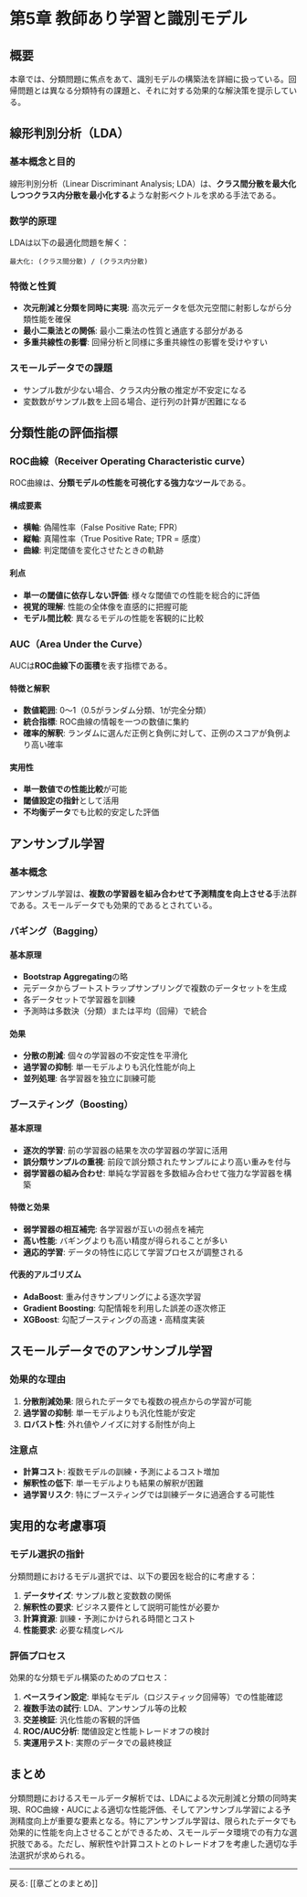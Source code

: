 # 第5章 教師あり学習と識別モデル

## 概要

本章では、分類問題に焦点をあて、識別モデルの構築法を詳細に扱っている。回帰問題とは異なる分類特有の課題と、それに対する効果的な解決策を提示している。

## 線形判別分析（LDA）

### 基本概念と目的

線形判別分析（Linear Discriminant Analysis; LDA）は、**クラス間分散を最大化しつつクラス内分散を最小化する**ような射影ベクトルを求める手法である。

### 数学的原理
LDAは以下の最適化問題を解く：
```
最大化: (クラス間分散) / (クラス内分散)
```

### 特徴と性質
- **次元削減と分類を同時に実現**: 高次元データを低次元空間に射影しながら分類性能を確保
- **最小二乗法との関係**: 最小二乗法の性質と通底する部分がある
- **多重共線性の影響**: 回帰分析と同様に多重共線性の影響を受けやすい

### スモールデータでの課題
- サンプル数が少ない場合、クラス内分散の推定が不安定になる
- 変数数がサンプル数を上回る場合、逆行列の計算が困難になる

## 分類性能の評価指標

### ROC曲線（Receiver Operating Characteristic curve）

ROC曲線は、**分類モデルの性能を可視化する強力なツール**である。

#### 構成要素
- **横軸**: 偽陽性率（False Positive Rate; FPR）
- **縦軸**: 真陽性率（True Positive Rate; TPR = 感度）
- **曲線**: 判定閾値を変化させたときの軌跡

#### 利点
- **単一の閾値に依存しない評価**: 様々な閾値での性能を総合的に評価
- **視覚的理解**: 性能の全体像を直感的に把握可能
- **モデル間比較**: 異なるモデルの性能を客観的に比較

### AUC（Area Under the Curve）

AUCは**ROC曲線下の面積**を表す指標である。

#### 特徴と解釈
- **数値範囲**: 0～1（0.5がランダム分類、1が完全分類）
- **統合指標**: ROC曲線の情報を一つの数値に集約
- **確率的解釈**: ランダムに選んだ正例と負例に対して、正例のスコアが負例より高い確率

#### 実用性
- **単一数値での性能比較**が可能
- **閾値設定の指針**として活用
- **不均衡データ**でも比較的安定した評価

## アンサンブル学習

### 基本概念

アンサンブル学習は、**複数の学習器を組み合わせて予測精度を向上させる**手法群である。スモールデータでも効果的であるとされている。

### バギング（Bagging）

#### 基本原理
- **Bootstrap Aggregating**の略
- 元データからブートストラップサンプリングで複数のデータセットを生成
- 各データセットで学習器を訓練
- 予測時は多数決（分類）または平均（回帰）で統合

#### 効果
- **分散の削減**: 個々の学習器の不安定性を平滑化
- **過学習の抑制**: 単一モデルよりも汎化性能が向上
- **並列処理**: 各学習器を独立に訓練可能

### ブースティング（Boosting）

#### 基本原理
- **逐次的学習**: 前の学習器の結果を次の学習器の学習に活用
- **誤分類サンプルの重視**: 前段で誤分類されたサンプルにより高い重みを付与
- **弱学習器の組み合わせ**: 単純な学習器を多数組み合わせて強力な学習器を構築

#### 特徴と効果
- **弱学習器の相互補完**: 各学習器が互いの弱点を補完
- **高い性能**: バギングよりも高い精度が得られることが多い
- **適応的学習**: データの特性に応じて学習プロセスが調整される

#### 代表的アルゴリズム
- **AdaBoost**: 重み付きサンプリングによる逐次学習
- **Gradient Boosting**: 勾配情報を利用した誤差の逐次修正
- **XGBoost**: 勾配ブースティングの高速・高精度実装

## スモールデータでのアンサンブル学習

### 効果的な理由

1. **分散削減効果**: 限られたデータでも複数の視点からの学習が可能
2. **過学習の抑制**: 単一モデルよりも汎化性能が安定
3. **ロバスト性**: 外れ値やノイズに対する耐性が向上

### 注意点

- **計算コスト**: 複数モデルの訓練・予測によるコスト増加
- **解釈性の低下**: 単一モデルよりも結果の解釈が困難
- **過学習リスク**: 特にブースティングでは訓練データに過適合する可能性

## 実用的な考慮事項

### モデル選択の指針

分類問題におけるモデル選択では、以下の要因を総合的に考慮する：

1. **データサイズ**: サンプル数と変数数の関係
2. **解釈性の要求**: ビジネス要件として説明可能性が必要か
3. **計算資源**: 訓練・予測にかけられる時間とコスト
4. **性能要求**: 必要な精度レベル

### 評価プロセス

効果的な分類モデル構築のためのプロセス：

1. **ベースライン設定**: 単純なモデル（ロジスティック回帰等）での性能確認
2. **複数手法の試行**: LDA、アンサンブル等の比較
3. **交差検証**: 汎化性能の客観的評価
4. **ROC/AUC分析**: 閾値設定と性能トレードオフの検討
5. **実運用テスト**: 実際のデータでの最終検証

## まとめ

分類問題におけるスモールデータ解析では、LDAによる次元削減と分類の同時実現、ROC曲線・AUCによる適切な性能評価、そしてアンサンブル学習による予測精度向上が重要な要素となる。特にアンサンブル学習は、限られたデータでも効果的に性能を向上させることができるため、スモールデータ環境での有力な選択肢である。ただし、解釈性や計算コストとのトレードオフを考慮した適切な手法選択が求められる。

---

戻る: [[章ごとのまとめ]]